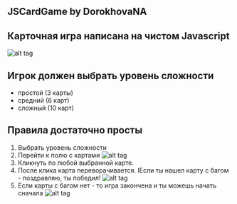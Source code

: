 ## JSCardGame by DorokhovaNA

## Карточная игра написана на чистом Javascript

![alt tag](https://prnt.sc/Hbg9Xwak1rRR)

## Игрок должен выбрать уровень сложности

+ простой (3 карты)
+ средний (6 карт)
+ сложный (10 карт)

## Правила достаточно просты

1. Выбрать уровень сложности
2. Перейти к полю с картами
![alt tag](https://prnt.sc/cKyEZuvoKz4G)
3. Кликнуть по любой выбранной карте.
4. После клика карта переворачивается. IЕсли ты нашел карту с багом - поздравляю, ты победил!
![alt tag](https://prnt.sc/-2xjArrlBlRU)
5. Если карты с багом нет - то игра закончена и ты можешь начать сначала
![alt tag](https://prnt.sc/rmt_kji_K2XZ)
